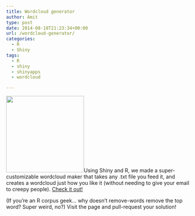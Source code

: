 ```yaml
---
title: Wordcloud generator
author: Amit
type: post
date: 2014-08-18T21:23:34+00:00
url: /wordcloud-generator/
categories:
  - R
  - Shiny
tags:
  - R
  - shiny
  - shinyapps
  - wordcloud

---
```

<img class="alignleft" src="https://i0.wp.com/www.fao.org/nr/water/aquastat/common/Rploteng.png?resize=211%2C208" alt="" width="211" height="208" data-recalc-dims="1" />Using Shiny and R, we made a super-customizable wordcloud maker that takes any .txt file you feed it, and creates a wordcloud just how you like it (without needing to give your email to creepy people). <a title="Wordcloud maker!" href="https://amit.shinyapps.io/WordCloudMaker/" target="_blank">Check it out!</a>

(If you&#8217;re an R corpus geek&#8230; why doesn&#8217;t remove-words remove the top word? Super weird, no?) Visit the page and pull-request your solution!